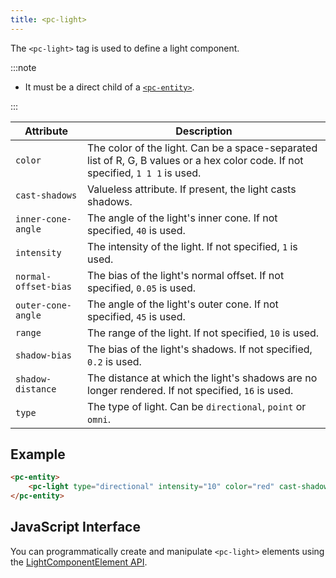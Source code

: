 ```yaml
---
title: <pc-light>
---
```


The `<pc-light>` tag is used to define a light component.

:::note

* It must be a direct child of a [`<pc-entity>`](pc-entity.md).

:::

| Attribute | Description |
| --- | --- |
| `color` | The color of the light. Can be a space-separated list of R, G, B values or a hex color code. If not specified, `1 1 1` is used. |
| `cast-shadows` | Valueless attribute. If present, the light casts shadows. |
| `inner-cone-angle` | The angle of the light's inner cone. If not specified, `40` is used. |
| `intensity` | The intensity of the light. If not specified, `1` is used. |
| `normal-offset-bias` | The bias of the light's normal offset. If not specified, `0.05` is used. |
| `outer-cone-angle` | The angle of the light's outer cone. If not specified, `45` is used. |
| `range` | The range of the light. If not specified, `10` is used. |
| `shadow-bias` | The bias of the light's shadows. If not specified, `0.2` is used. |
| `shadow-distance` | The distance at which the light's shadows are no longer rendered. If not specified, `16` is used. |
| `type` | The type of light. Can be `directional`, `point` or `omni`. |

## Example

```html
<pc-entity>
    <pc-light type="directional" intensity="10" color="red" cast-shadows></pc-light>
</pc-entity>
```

## JavaScript Interface

You can programmatically create and manipulate `<pc-light>` elements using the [LightComponentElement API](https://api.playcanvas.com/classes/EngineWebComponents.LightComponentElement.html).
